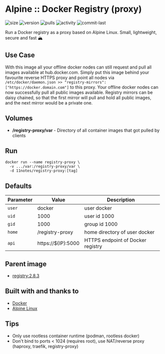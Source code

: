 # Alpine :: Docker Registry (proxy)
![size](https://img.shields.io/docker/image-size/11notes/registry-proxy/2.8.3?color=0eb305) ![version](https://img.shields.io/docker/v/11notes/registry-proxy?color=eb7a09) ![pulls](https://img.shields.io/docker/pulls/11notes/registry-proxy?color=2b75d6) ![activity](https://img.shields.io/github/commit-activity/m/11notes/docker-registry-proxy?color=c91cb8) ![commit-last](https://img.shields.io/github/last-commit/11notes/docker-registry-proxy?color=c91cb8)

Run a Docker registry as a proxy based on Alpine Linux. Small, lightweight, secure and fast 🏔️

## Use Case
With this image all your offline docker nodes can still request and pull all images available at hub.docker.com. Simply put this image behind your favourite reverse HTTPS proxy and point all nodes via `/etc/docker/daemon.json >> "registry-mirrors": ["https://docker.domain.com"]` to this proxy. Your offline docker nodes can now successfully pull all public images available. Registry mirrors can be daisy chained, so that the first mirror will pull and hold all public images, and the next mirror would be a private one.

## Volumes
* **/registry-proxy/var** - Directory of all container images that got pulled by clients

## Run
```shell
docker run --name registry-proxy \
  -v .../var:/registry-proxy/var \
  -d 11notes/registry-proxy:[tag]
```

## Defaults
| Parameter | Value | Description |
| --- | --- | --- |
| `user` | docker | user docker |
| `uid` | 1000 | user id 1000 |
| `gid` | 1000 | group id 1000 |
| `home` | /registry-proxy | home directory of user docker |
| `api` | https://${IP}:5000 | HTTPS endpoint of Docker registry |

## Parent image
* [registry:2.8.3](https://hub.docker.com/_/registry)

## Built with and thanks to
* [Docker](https://www.docker.com)
* [Alpine Linux](https://alpinelinux.org)

## Tips
* Only use rootless container runtime (podman, rootless docker)
* Don't bind to ports < 1024 (requires root), use NAT/reverse proxy (haproxy, traefik, registry-proxy)